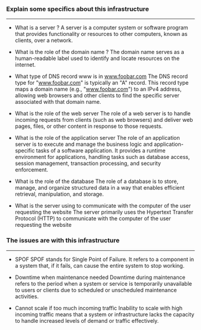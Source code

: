 ### Explain some specifics about this infrastructure
------------
- What is a server ?
A server is a computer system or software program that provides functionality or resources to other computers, known as clients, over a network.

- What is the role of the domain name ?
The domain name serves as a human-readable label used to identify and locate resources on the internet.

- What type of DNS record www is in www.foobar.com
The DNS record type for "www.foobar.com" is typically an "A" record. This record type maps a domain name (e.g., "www.foobar.com") to an IPv4 address, allowing web browsers and other clients to find the specific server associated with that domain name.

- What is the role of the web server
The role of a web server is to handle incoming requests from clients (such as web browsers) and deliver web pages, files, or other content in response to those requests.

- What is the role of the application server
The role of an application server is to execute and manage the business logic and application-specific tasks of a software application. It provides a runtime environment for applications, handling tasks such as database access, session management, transaction processing, and security enforcement.

- What is the role of the database
The role of a database is to store, manage, and organize structured data in a way that enables efficient retrieval, manipulation, and storage.

- What is the server using to communicate with the computer of the user requesting the website
The server primarily uses the Hypertext Transfer Protocol (HTTP) to communicate with the computer of the user requesting the website

### The issues are with this infrastructure
------------
- SPOF 
SPOF stands for Single Point of Failure. It refers to a component in a system that, if it fails, can cause the entire system to stop working.

- Downtime when maintenance needed
Downtime during maintenance refers to the period when a system or service is temporarily unavailable to users or clients due to scheduled or unscheduled maintenance activities.

- Cannot scale if too much incoming traffic
Inability to scale with high incoming traffic means that a system or infrastructure lacks the capacity to handle increased levels of demand or traffic effectively. 
